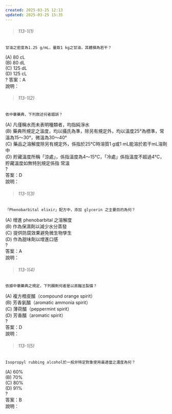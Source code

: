 ```yaml
---
created: 2025-03-25 12:13
updated: 2025-03-25 15:35
---
```

> ###### 113-1(1)  
```Question
甘油之密度為1.25 g/mL，量取1 kg之甘油，其體積為若干？
```  
(A) 80 cL  
(B) 80 dL  
(C) 125 dL  
(D) 125 cL  
? 
答案：A  
說明：  

> ###### 113-1(2)  
```Question
依中華藥典，下列敘述何者錯誤？
```  
(A) 凡僅稱水而未表明種類者，均指純淨水  
(B) 藥典所規定之溫度，均以攝氏為準，除另有規定外，均以溫度25°為標準，常溫為15～30°，微溫為30～40°  
(C) 藥品之溶解度除另有規定外，係指於25℃時溶質1 g或1 mL能溶於若干mL溶劑中  
(D) 貯藏溫度所稱「涼處」，係指溫度為4～15℃，「冷處」係指溫度不超過4℃，貯藏溫度如無特別規定係指 常溫  
?  
答案：D  
說明：

> ###### 113-1(3)  
```Question
「Phenobarbital elixir」配方中，添加 glycerin 之主要目的為何？
```  
(A) 增進 phenobarbital 之溶解度  
(B) 作為保濕劑以減少水分蒸發  
(C) 提供防腐效果避免微生物孳生  
(D) 作為甜味劑以增進口感  
?  
答案：A  
說明：  

> ###### 113-1(4)  
```Question
依據中華藥典之規定，下列醑劑何者是以蒸餾法製備？
```  
(A) 複方橙皮醑（compound orange spirit）  
(B) 芳香氨醑（aromatic ammonia spirit）  
(C) 薄荷醑（peppermint spirit）  
(D) 芳香醑（aromatic spirit）  
?  
答案：D  
說明：  

> ###### 113-1(5)  
```Question
Isopropyl rubbing alcohol於一般非特定對象使用最適當之濃度為何？
```  
(A) 60%  
(B) 70%  
(C) 80%  
(D) 91%  
?  
答案：B  
說明：

